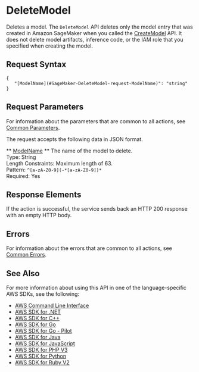 # DeleteModel<a name="API_DeleteModel"></a>

Deletes a model\. The `DeleteModel` API deletes only the model entry that was created in Amazon SageMaker when you called the [CreateModel](https://docs.aws.amazon.com/sagemaker/latest/dg/API_CreateModel.html) API\. It does not delete model artifacts, inference code, or the IAM role that you specified when creating the model\. 

## Request Syntax<a name="API_DeleteModel_RequestSyntax"></a>

```
{
   "[ModelName](#SageMaker-DeleteModel-request-ModelName)": "string"
}
```

## Request Parameters<a name="API_DeleteModel_RequestParameters"></a>

For information about the parameters that are common to all actions, see [Common Parameters](CommonParameters.md)\.

The request accepts the following data in JSON format\.

 ** [ModelName](#API_DeleteModel_RequestSyntax) **   <a name="SageMaker-DeleteModel-request-ModelName"></a>
The name of the model to delete\.  
Type: String  
Length Constraints: Maximum length of 63\.  
Pattern: `^[a-zA-Z0-9](-*[a-zA-Z0-9])*`   
Required: Yes

## Response Elements<a name="API_DeleteModel_ResponseElements"></a>

If the action is successful, the service sends back an HTTP 200 response with an empty HTTP body\.

## Errors<a name="API_DeleteModel_Errors"></a>

For information about the errors that are common to all actions, see [Common Errors](CommonErrors.md)\.

## See Also<a name="API_DeleteModel_SeeAlso"></a>

For more information about using this API in one of the language\-specific AWS SDKs, see the following:
+  [AWS Command Line Interface](https://docs.aws.amazon.com/goto/aws-cli/sagemaker-2017-07-24/DeleteModel) 
+  [AWS SDK for \.NET](https://docs.aws.amazon.com/goto/DotNetSDKV3/sagemaker-2017-07-24/DeleteModel) 
+  [AWS SDK for C\+\+](https://docs.aws.amazon.com/goto/SdkForCpp/sagemaker-2017-07-24/DeleteModel) 
+  [AWS SDK for Go](https://docs.aws.amazon.com/goto/SdkForGoV1/sagemaker-2017-07-24/DeleteModel) 
+  [AWS SDK for Go \- Pilot](https://docs.aws.amazon.com/goto/SdkForGoPilot/sagemaker-2017-07-24/DeleteModel) 
+  [AWS SDK for Java](https://docs.aws.amazon.com/goto/SdkForJava/sagemaker-2017-07-24/DeleteModel) 
+  [AWS SDK for JavaScript](https://docs.aws.amazon.com/goto/AWSJavaScriptSDK/sagemaker-2017-07-24/DeleteModel) 
+  [AWS SDK for PHP V3](https://docs.aws.amazon.com/goto/SdkForPHPV3/sagemaker-2017-07-24/DeleteModel) 
+  [AWS SDK for Python](https://docs.aws.amazon.com/goto/boto3/sagemaker-2017-07-24/DeleteModel) 
+  [AWS SDK for Ruby V2](https://docs.aws.amazon.com/goto/SdkForRubyV2/sagemaker-2017-07-24/DeleteModel) 